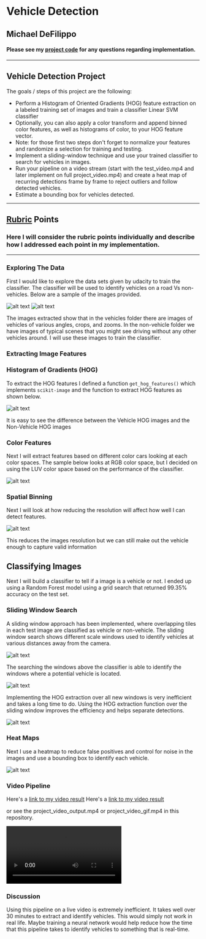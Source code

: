 # Vehicle Detection


## Michael DeFilippo

#### Please see my [project code](https://github.com/mikedef/CarND-Vehicle-Detection/blob/master/Vehicle_Detection.ipynb) for any questions regarding implementation.
---

**Vehicle Detection Project**
---

The goals / steps of this project are the following:

   - Perform a Histogram of Oriented Gradients (HOG) feature extraction on a labeled training set of images and train a classifier Linear SVM classifier
   - Optionally, you can also apply a color transform and append binned color features, as well as histograms of color, to your HOG feature vector.
   - Note: for those first two steps don't forget to normalize your features and randomize a selection for training and testing.
   - Implement a sliding-window technique and use your trained classifier to search for vehicles in images.
   - Run your pipeline on a video stream (start with the test_video.mp4 and later implement on full project_video.mp4) and create a heat map of recurring detections frame by frame to reject outliers and follow detected vehicles.
   - Estimate a bounding box for vehicles detected.

---

[//]: # (Image References)

[image1]: ./output_images/vehicles.png "vehicles"
[image2]: ./output_images/non_vehicles.png "non-vehicles"
[image3]: ./output_images/hog_examples.png "HOG Example"
[image4]: ./output_images/color_hist.png "color hist"
[image5]: ./output_images/spatial_bin.png "spatial binning"
[image6]: ./output_images/search_windows_separate.png "sliding window search"
[image7]: ./output_images/located_cars.png "located cars"
[image8]: ./output_images/vehicle_final_efficient.png "finding vehicles"
[image9]: ./output_images/heatmap.png "heat map"

[video14]: ./project_video_output.mp4 "Video"
[video15]: ./project_video_gif.mp4 "Video"

## [Rubric](https://review.udacity.com/#!/rubrics/513/view) Points

### Here I will consider the rubric points individually and describe how I addressed each point in my implementation.  

---

### Exploring The Data

First I would like to explore the data sets given by udacity to train the classifier. The classifier will be used to identify vehicles on a road Vs non-vehicles. Below are a sample of the images provided.

![alt text][image1]
![alt text][image2]

The images extracted show that in the vehicles folder there are images of vehicles of various angles, crops, and zooms. In the non-vehicle folder we have images of typical scenes that you might see driving without any other vehicles around. I will use these images to train the classifier.

### Extracting Image Features 
### Histogram of Gradients (HOG)

To extract the HOG features I defined a function  `get_hog_features()` which implements `scikit-image` and the function to extract HOG features as shown below.

![alt text][image3]

It is easy to see the difference between the Vehicle HOG images and the Non-Vehicle HOG images

### Color Features

Next I will extract features based on different color cars looking at each color spaces. The sample below looks at RGB color space, but I decided on using the LUV color space based on the performance of the classifier.

![alt text][image4]

### Spatial Binning

Next I will look at how reducing the resolution will affect how well I can detect features. 


![alt text][image5]

This reduces the images resolution but we can still make out the vehicle enough to capture valid information

## Classifying Images

Next I will build a classifier to tell if a image is a vehicle or not. I ended up using a Random Forest model using a grid search that returned 99.35% accuracy on the test set. 

### Sliding Window Search

A sliding window approach has been implemented, where overlapping tiles in each test image are classified as vehicle or non-vehicle. The sliding window search shows different scale windows used to identify vehicles at various distances away from the camera. 

![alt text][image6]

The searching the windows above the classifier is able to identify the windows where a potential vehicle is located. 

![alt text][image7]

Implementing the HOG extraction over all new windows is very inefficient and takes a long time to do. Using the HOG extraction function over the sliding window improves the efficiency and helps separate detections.

![alt text][image8]

### Heat Maps

Next I use a heatmap to reduce false positives and control for noise in the images and use a bounding box to identify each vehicle.

![alt text][image9]

### Video Pipeline
Here's a [link to my video result](https://youtu.be/Rt7aAEs6CCQ)
Here's a [link to my video result](https://youtu.be/7A0Rvv75agA)

or see the project_video_output.mp4 or project_video_gif.mp4 in this repository. 

![Alt Text](project_video_gif.mp4)

### Discussion

Using this pipeline on a live video is extremely inefficient. It takes well over 30 minutes to extract and identify vehicles. This would simply not work in real life. Maybe training a neural network would help reduce how the time that this pipeline takes to identify vehicles to something that is real-time. 


